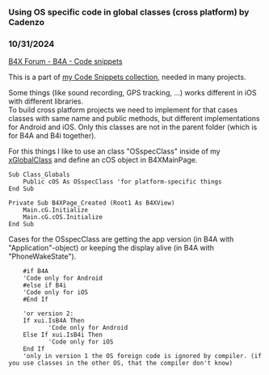 ### Using OS specific code in global classes (cross platform) by Cadenzo
### 10/31/2024
[B4X Forum - B4A - Code snippets](https://www.b4x.com/android/forum/threads/163867/)

This is a part of [my Code Snippets collection](https://www.b4x.com/android/forum/threads/create-and-navigate-to-b4xpage.163854/), needed in many projects.  
  
Some things (like sound recording, GPS tracking, …) works different in iOS with different libraries.  
To build cross platform projects we need to implement for that cases classes with same name and public methods, but different implementations for Android and iOS. Only this classes are not in the parent folder (which is for B4A and B4i together).  
  
For this things I like to use an class "OSspecClass" inside of my [xGlobalClass](https://www.b4x.com/android/forum/threads/using-global-classes.163866/) and define an cOS object in B4XMainPage.  
  

```B4X
Sub Class_Globals  
    Public cOS As OSspecClass 'for platform-specific things  
End Sub
```

  
  

```B4X
Private Sub B4XPage_Created (Root1 As B4XView)  
    Main.cG.Initialize  
    Main.cG.cOS.Initialize  
End Sub
```

  
  
Cases for the OSspecClass are getting the app version (in B4A with "Application"-object) or keeping the display alive (in B4A with "PhoneWakeState").  
  
  
   

```B4X
    #if B4A  
    'Code only for Android  
    #else if B4i  
    'Code only for iOS  
    #End If     
  
    'or version 2:  
    If xui.IsB4A Then  
           'Code only for Android  
    Else If xui.IsB4i Then  
           'Code only for iOS  
    End If  
    'only in version 1 the OS foreign code is ignored by compiler. (if you use classes in the other OS, that the compiler don't know)
```